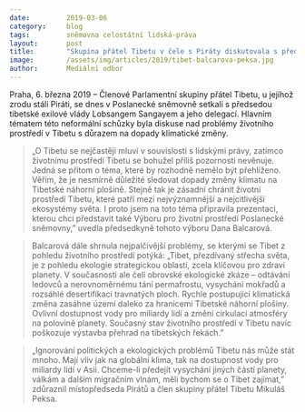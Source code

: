 ```yaml
---
date:         2019-03-06
category:     blog
tags:         sněmovna celostátní lidská-práva
layout:       post
title:        "Skupina přátel Tibetu v čele s Piráty diskutovala s předsedou tibetské exilové vlády o životním prostředí v Tibetu"
image:        /assets/img/articles/2019/tibet-balcarova-peksa.jpg
author:       Mediální odbor
---
```


Praha, 6. března 2019 – Členové Parlamentní skupiny přátel Tibetu, u jejíhož zrodu stáli Piráti, se dnes v Poslanecké sněmovně setkali s předsedou tibetské exilové vlády Lobsangem Sangayem a jeho delegací. Hlavním tématem této neformální schůzky byla diskuse nad problémy životního prostředí v Tibetu s důrazem na dopady klimatické změny.

> „O Tibetu se nejčastěji mluví v souvislosti s lidskými právy, zatímco životnímu prostředí Tibetu se bohužel příliš pozornosti nevěnuje. Jedná se přitom o téma, které by rozhodně nemělo být přehlíženo. Věřím, že je nesmírně důležité sledovat dopady změny klimatu na Tibetské náhorní plošině. Stejně tak je zásadní chránit životní prostředí Tibetu, které patří mezi nejvýznamnější a nejcitlivější ekosystémy světa. I proto jsem na toto téma připravila prezentaci, kterou chci představit také Výboru pro životní prostředí Poslanecké sněmovny,” uvedla předsedkyně tohoto výboru Dana Balcarová.

> Balcarová dále shrnula nejpalčivější problémy, se kterými se Tibet z pohledu životního prostředí potýká: „Tibet, přezdívaný střecha světa, je z pohledu ekologie strategickou oblastí, zcela klíčovou pro zdraví planety. V současnosti ale čelí obrovské ekologické zkáze – odtávání ledovců a nerovnoměrnému tání permafrostu, vysychání mokřadů a rozsáhlé desertifikaci travnatých ploch. Rychle postupující klimatická změna zasáhne území daleko za hranicemi Tibetské náhorní plošiny. Ovlivní dostupnost vody pro miliardy lidí a změní cirkulaci atmosféry na polovině planety. Současný stav životního prostředí v Tibetu navíc poškozuje výstavba přehrad na tibetských řekách.”  

> „Ignorování politických a ekologických problémů Tibetu nás může stát mnoho. Mají vliv jak na globální klima, tak na dostupnost vody pro miliardy lidí v Asii. Chceme-li předejít vysychání jiných částí planety, válkám a dalším migračním vlnám, měli bychom se o Tibet zajímat,” zdůraznil místopředseda Pirátů a člen skupiny přátel Tibetu Mikuláš Peksa.
